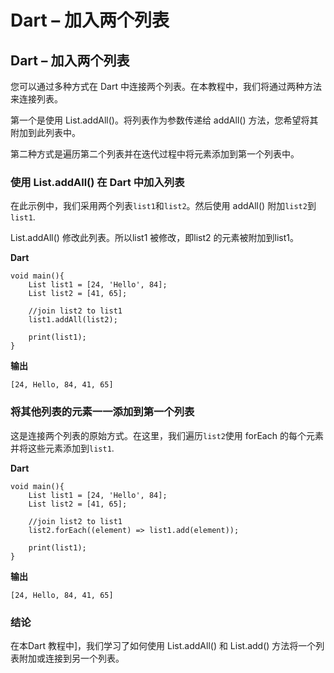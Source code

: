 # Dart – 加入两个列表

## Dart – 加入两个列表

您可以通过多种方式在 Dart 中连接两个列表。在本教程中，我们将通过两种方法来连接列表。

第一个是使用 List.addAll()。将列表作为参数传递给 addAll() 方法，您希望将其附加到此列表中。

第二种方式是遍历第二个列表并在迭代过程中将元素添加到第一个列表中。

### 使用 List.addAll() 在 Dart 中加入列表

在此示例中，我们采用两个列表`list1`和`list2`。然后使用 addAll() 附加`list2`到`list1`.

List.addAll() 修改此列表。所以list1 被修改，即list2 的元素被附加到list1。

**Dart**

```
void main(){
    List list1 = [24, 'Hello', 84];
    List list2 = [41, 65];
     
    //join list2 to list1
    list1.addAll(list2);
     
    print(list1);
}
```

**输出**

```
[24, Hello, 84, 41, 65]
```

### 将其他列表的元素一一添加到第一个列表

这是连接两个列表的原始方式。在这里，我们遍历`list2`使用 forEach 的每个元素并将这些元素添加到`list1`.

**Dart**

```
void main(){
    List list1 = [24, 'Hello', 84];
    List list2 = [41, 65];
     
    //join list2 to list1
    list2.forEach((element) => list1.add(element));
     
    print(list1);
}
```

**输出**

```
[24, Hello, 84, 41, 65]
```

### 结论

在本Dart 教程中]，我们学习了如何使用 List.addAll() 和 List.add() 方法将一个列表附加或连接到另一个列表。